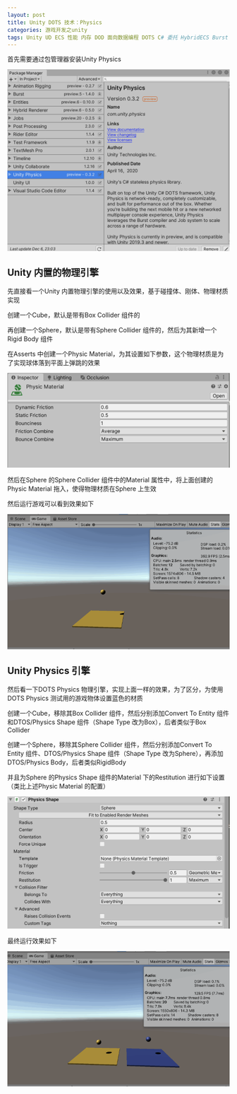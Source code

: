 ```yaml
---
layout: post
title: Unity DOTS 技术：Physics
categories: 游戏开发之unity
tags: Unity UD ECS 性能 内存 DOD 面向数据编程 DOTS C# 委托 HybridECS Burst 编译器 中间代码 Mono IL2CPP .Net LLVM 物理引擎 Physics 
---
```


首先需要通过包管理器安装Unity Physics

![](../media/image/2020-12-01/01.png)

## Unity 内置的物理引擎

先直接看一个Unity 内置物理引擎的使用以及效果，基于碰撞体、刚体、物理材质实现

创建一个Cube，默认是带有Box Collider 组件的

再创建一个Sphere，默认是带有Sphere Collider 组件的，然后为其新增一个Rigid Body 组件

在Asserts 中创建一个Physic Material，为其设置如下参数，这个物理材质是为了实现球体落到平面上弹跳的效果

![](../media/image/2020-12-01/02.png)

然后在Sphere 的Sphere Collider 组件中的Material 属性中，将上面创建的Physic Material 拖入，使得物理材质在Sphere 上生效

然后运行游戏可以看到效果如下

![](../media/image/2020-12-01/03.gif)

## Unity Physics 引擎

然后看一下DOTS Physics 物理引擎，实现上面一样的效果，为了区分，为使用DOTS Physics 测试用的游戏物体设置蓝色的材质

创建一个Cube，移除其Box Collider 组件，然后分别添加Convert To Entity 组件和DTOS/Physics Shape 组件（Shape Type 改为Box），后者类似于Box Collider

创建一个Sphere，移除其Sphere Collider 组件，然后分别添加Convert To Entity 组件、DTOS/Physics Shape 组件（Shape Type 改为Sphere），再添加DTOS/Physics Body，后者类似RigidBody

并且为Sphere 的Physics Shape 组件的Material 下的Restitution 进行如下设置（类比上述Physic Material 的配置）

![](../media/image/2020-12-01/04.png)

最终运行效果如下

![](../media/image/2020-12-01/05.gif)

